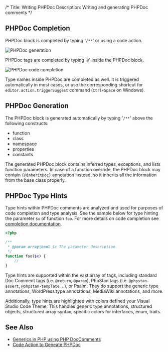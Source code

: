 /*
Title: Writing PHPDoc
Description: Writing and generating PHPDoc comments
*/

## PHPDoc Completion

PHPDoc block is completed by typing '`/**`' or using a code action.

![PHPDoc generation](../imgs/phpdoc-generate.gif)

PHPDoc tags are completed by typing '`@`' inside the PHPDoc block.

![PHPDoc code completion](../imgs/phpdoc-codeactions.gif)

Type names inside PHPDoc are completed as well. It is triggered automatically in most cases, or use the corresponding shortcut for `editor.action.triggerSuggest` command (`Ctrl+Space` on Windows).

## PHPDoc Generation

The PHPDoc block is generated automatically by typing '`/**`' above the following constructs:

- function
- class
- namespace
- properties
- constants

The generated PHPDoc block contains inferred types, exceptions, and lists function parameters. In case of a function override, the PHPDoc block may contain `{@inheritDoc}` annotation instead, so it inherits all the information from the base class properly.

## PHPDoc Type Hints

Type hints within PHPDoc comments are analyzed and used for purposes of code completion and type analysis. See the sample below for type hinting the parameter `$x` of function `foo`. For more details on code completion see [completion documentation](completion).

```php
<?php

/**
 * @param array|bool $x The parameter description.
 */
function foo($x) {
    //
}
```

Type hints are supported within the vast array of tags, including standard Doc Comment tags (i.e. `@return`, `@param`), PhpStan tags (i.e. `@phpstan-assert`, `@phpstan-template`, ..), or Psalm. They do support the generic type annotations, WordPress type annotations, MediaWiki annotations, and more. 

Additionally, type hints are highlighted with colors defined your Visual Studio Code Theme. This handles generic type annotations, structured objects, structured array syntax, specific colors for interfaces, enum, traits.

## See Also

- [Generics in PHP using PHP DocComments](https://blog.devsense.com/2022/generics-in-php-using-phpdoc)
- [Code Action to Geneate PHPDoc](code-actions)